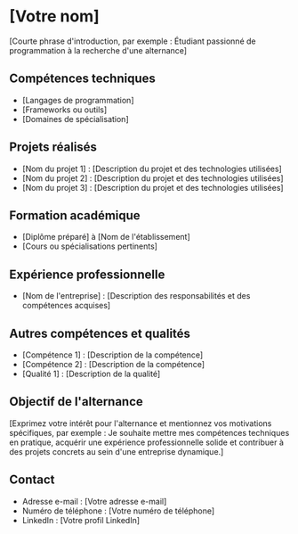 # [Votre nom]

[Courte phrase d'introduction, par exemple : Étudiant passionné de programmation à la recherche d'une alternance]

## Compétences techniques

- [Langages de programmation]
- [Frameworks ou outils]
- [Domaines de spécialisation]

## Projets réalisés

- [Nom du projet 1] : [Description du projet et des technologies utilisées]
- [Nom du projet 2] : [Description du projet et des technologies utilisées]
- [Nom du projet 3] : [Description du projet et des technologies utilisées]

## Formation académique

- [Diplôme préparé] à [Nom de l'établissement]
- [Cours ou spécialisations pertinents]

## Expérience professionnelle

- [Nom de l'entreprise] : [Description des responsabilités et des compétences acquises]

## Autres compétences et qualités

- [Compétence 1] : [Description de la compétence]
- [Compétence 2] : [Description de la compétence]
- [Qualité 1] : [Description de la qualité]

## Objectif de l'alternance

[Exprimez votre intérêt pour l'alternance et mentionnez vos motivations spécifiques, par exemple : Je souhaite mettre mes compétences techniques en pratique, acquérir une expérience professionnelle solide et contribuer à des projets concrets au sein d'une entreprise dynamique.]

## Contact

- Adresse e-mail : [Votre adresse e-mail]
- Numéro de téléphone : [Votre numéro de téléphone]
- LinkedIn : [Votre profil LinkedIn]
